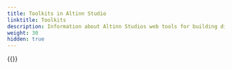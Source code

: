 ```yaml
---
title: Toolkits in Altinn Studio
linktitle: Toolkits
description: Information about Altinn Studios web tools for building digital services
weight: 30
hidden: true
--- 
```


{{<children />}}
